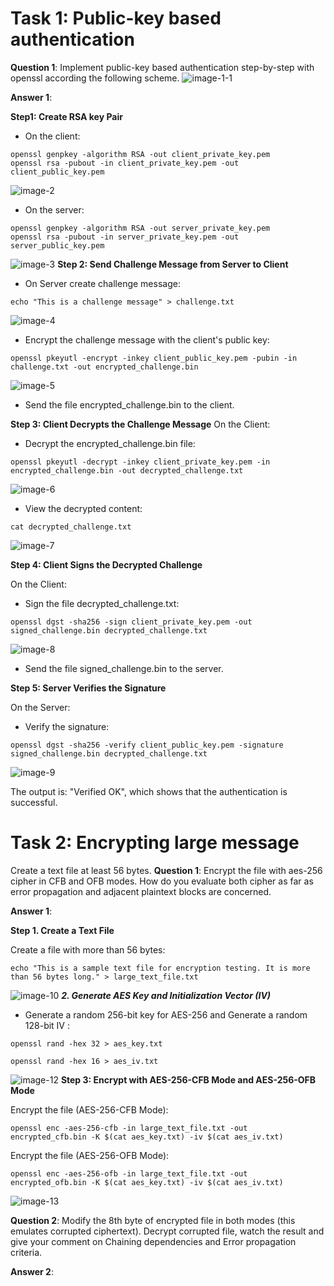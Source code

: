 # Task 1: Public-key based authentication 
**Question 1**: 
Implement public-key based authentication step-by-step with openssl according the following scheme.
![image-1-1](https://github.com/user-attachments/assets/2ef43c3a-e259-4f13-aa11-37a82db1d36a)


**Answer 1**:

**Step1: Create RSA key Pair** 
- On the client:

```
openssl genpkey -algorithm RSA -out client_private_key.pem
openssl rsa -pubout -in client_private_key.pem -out client_public_key.pem
```
![image-2](https://github.com/user-attachments/assets/b2ca56e0-20a7-43b8-905b-3d7d6fc0f704)
- On the server:

```
openssl genpkey -algorithm RSA -out server_private_key.pem
openssl rsa -pubout -in server_private_key.pem -out server_public_key.pem
```
![image-3](https://github.com/user-attachments/assets/fbf31572-de7b-430e-9a23-02c4e06051c8)
**Step 2: Send Challenge Message from Server to Client**


- On Server create challenge message:


```
echo "This is a challenge message" > challenge.txt
```
![image-4](https://github.com/user-attachments/assets/7cafd170-7e16-4e03-ba92-e788d25de47a)
- Encrypt the challenge message with the client's public key:

```
openssl pkeyutl -encrypt -inkey client_public_key.pem -pubin -in challenge.txt -out encrypted_challenge.bin
```
![image-5](https://github.com/user-attachments/assets/73207212-b701-4a96-9dea-65ea58b3ce43)
- Send the file encrypted_challenge.bin to the client.

**Step 3: Client Decrypts the Challenge Message**
On the Client:

- Decrypt the encrypted_challenge.bin file:
```
openssl pkeyutl -decrypt -inkey client_private_key.pem -in encrypted_challenge.bin -out decrypted_challenge.txt
```
![image-6](https://github.com/user-attachments/assets/c68e2242-f5c5-407d-aaee-632071cd0198)
- View the decrypted content:
```
cat decrypted_challenge.txt
```
![image-7](https://github.com/user-attachments/assets/7d716356-fcb5-42d3-a4d2-fc359545d46b)

**Step 4: Client Signs the Decrypted Challenge**

On the Client:
- Sign the file decrypted_challenge.txt:
```
openssl dgst -sha256 -sign client_private_key.pem -out signed_challenge.bin decrypted_challenge.txt
```
![image-8](https://github.com/user-attachments/assets/47350dbd-76cd-4eaf-8b8a-084b71f993e6)
- Send the file signed_challenge.bin to the server.

**Step 5: Server Verifies the Signature**

On the Server:
- Verify the signature:
```
openssl dgst -sha256 -verify client_public_key.pem -signature signed_challenge.bin decrypted_challenge.txt
```
![image-9](https://github.com/user-attachments/assets/d6c497c8-fe91-4bdd-9e7f-778d5765a634)

The output is: "Verified OK", which shows that the authentication is successful.

# Task 2: Encrypting large message 
Create a text file at least 56 bytes.
**Question 1**:
Encrypt the file with aes-256 cipher in CFB and OFB modes. How do you evaluate both cipher as far as error propagation and adjacent plaintext blocks are concerned. 

**Answer 1**:

**Step 1. Create a Text File**

Create a file with more than 56 bytes:
```
echo "This is a sample text file for encryption testing. It is more than 56 bytes long." > large_text_file.txt
```
![image-10](https://github.com/user-attachments/assets/f06eb130-a36a-43a8-9255-e26bf424fcc3)
***2. Generate AES Key and Initialization Vector (IV)***

- Generate a random 256-bit key for AES-256 and Generate a random 128-bit IV :
```
openssl rand -hex 32 > aes_key.txt
```
```
openssl rand -hex 16 > aes_iv.txt
```
![image-12](https://github.com/user-attachments/assets/9aeb27d0-6cbe-422a-81af-e5a7a37a120e)
**Step 3: Encrypt with AES-256-CFB Mode and AES-256-OFB Mode**

Encrypt the file (AES-256-CFB Mode):
```
openssl enc -aes-256-cfb -in large_text_file.txt -out encrypted_cfb.bin -K $(cat aes_key.txt) -iv $(cat aes_iv.txt)
```
Encrypt the file (AES-256-OFB Mode):
```
openssl enc -aes-256-ofb -in large_text_file.txt -out encrypted_ofb.bin -K $(cat aes_key.txt) -iv $(cat aes_iv.txt)
```
![image-13](https://github.com/user-attachments/assets/a2a4e866-fd39-4ba1-9224-de7e30674577)



**Question 2**:
Modify the 8th byte of encrypted file in both modes (this emulates corrupted ciphertext).
Decrypt corrupted file, watch the result and give your comment on Chaining dependencies and Error propagation criteria.

**Answer 2**:





